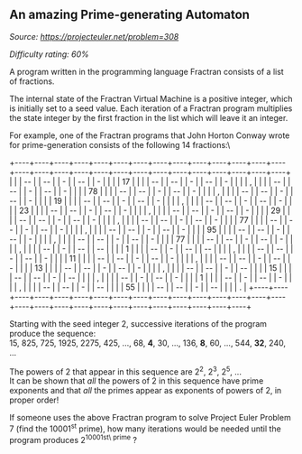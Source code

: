 An amazing Prime-generating Automaton
-------------------------------------

*Source: https://projecteuler.net/problem=308*


*Difficulty rating: 60%*

A program written in the programming language Fractran consists of a
list of fractions.

The internal state of the Fractran Virtual Machine is a positive
integer, which is initially set to a seed value. Each iteration of a
Fractran program multiplies the state integer by the first fraction in
the list which will leave it an integer.

For example, one of the Fractran programs that John Horton Conway wrote
for prime-generation consists of the following 14 fractions:\

+----+----+----+----+----+----+----+----+----+----+----+----+----+----+----+----+----+----+----+----+----+----+----+----+----+----+----+----+
|    |
| -- |
| -- |
|  - |
| -- |
| -  |
|    |
| 17 |
|    |
| -- |
| -- |
|  - |
| -- |
| -  |
|    |
| ,  |
|    |
| -- |
| -- |
|  - |
| -- |
| -  |
|    |
| 78 |
|    |
| -- |
| -- |
|  - |
| -- |
| -  |
|    |
| ,  |
|    |
| -- |
| -- |
|  - |
| -- |
| -  |
|    |
| 19 |
|    |
| -- |
| -- |
|  - |
| -- |
| -  |
|    |
| ,  |
|    |
| -- |
| -- |
|  - |
| -- |
| -  |
|    |
| 23 |
|    |
| -- |
| -- |
|  - |
| -- |
| -  |
|    |
| ,  |
|    |
| -- |
| -- |
|  - |
| -- |
| -  |
|    |
| 29 |
|    |
| -- |
| -- |
|  - |
| -- |
| -  |
|    |
| ,  |
|    |
| -- |
| -- |
|  - |
| -- |
| -  |
|    |
| 77 |
|    |
| -- |
| -- |
|  - |
| -- |
| -  |
|    |
| ,  |
|    |
| -- |
| -- |
|  - |
| -- |
| -  |
|    |
| 95 |
|    |
| -- |
| -- |
|  - |
| -- |
| -  |
|    |
| ,  |
|    |
| -- |
| -- |
|  - |
| -- |
| -  |
|    |
| 77 |
|    |
| -- |
| -- |
|  - |
| -- |
| -  |
|    |
| ,  |
|    |
| -- |
| -  |
| -- |
| -- |
|    |
| 1  |
|    |
| -- |
| -  |
| -- |
| -- |
|    |
| ,  |
|    |
| -- |
| -- |
|  - |
| -- |
| -  |
|    |
| 11 |
|    |
| -- |
| -- |
|  - |
| -- |
| -  |
|    |
| ,  |
|    |
| -- |
| -- |
|  - |
| -- |
| -  |
|    |
| 13 |
|    |
| -- |
| -- |
|  - |
| -- |
| -  |
|    |
| ,  |
|    |
| -- |
| -- |
|  - |
| -- |
|    |
| 15 |
|    |
| -- |
| -- |
|  - |
| -- |
|    |
| ,  |
|    |
| -- |
| -  |
| -- |
| -  |
|    |
| 1  |
|    |
| -- |
| -  |
| -- |
| -  |
|    |
| ,  |
|    |
| -- |
| -- |
|  - |
| -- |
|    |
| 55 |
|    |
| -- |
| -- |
|  - |
| -- |
|    |
| .  |
+----+----+----+----+----+----+----+----+----+----+----+----+----+----+----+----+----+----+----+----+----+----+----+----+----+----+----+----+

Starting with the seed integer 2, successive iterations of the program
produce the sequence:\
 15, 825, 725, 1925, 2275, 425, ..., 68, **4**, 30, ..., 136, **8**, 60,
..., 544, **32**, 240, ...

The powers of 2 that appear in this sequence are 2<sup>2</sup>, 2<sup>3</sup>, 2<sup>5</sup>, ...\
 It can be shown that *all* the powers of 2 in this sequence have prime
exponents and that *all* the primes appear as exponents of powers of 2,
in proper order!

If someone uses the above Fractran program to solve Project Euler
Problem 7 (find the 10001<sup>st</sup> prime), how many iterations would be
needed until the program produces 2<sup>10001st\\ prime</sup> ?
